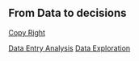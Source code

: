 ## From Data to decisions


[Copy Right](https://github.com/akodali1/Data-to-decision-class/blob/main/LICENSE)

[Data Entry Analysis](www.unomaha.edu)
[Data Exploration](www.unomaha.edu)
